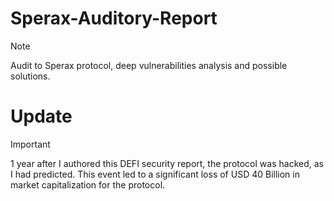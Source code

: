 # Sperax-Auditory-Report
> [!NOTE]
> Audit to Sperax protocol, deep vulnerabilities analysis and possible solutions.

# Update

> [!IMPORTANT]
> 1 year after I authored this DEFI security report, the protocol was hacked, as I had predicted. This event led to a significant loss of USD 40 Billion in market capitalization for the protocol.
